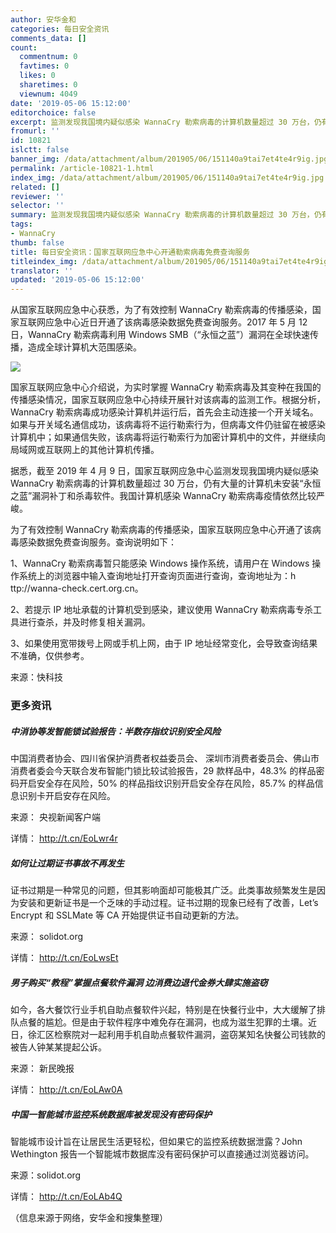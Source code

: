 ```yaml
---
author: 安华金和
categories: 每日安全资讯
comments_data: []
count:
  commentnum: 0
  favtimes: 0
  likes: 0
  sharetimes: 0
  viewnum: 4049
date: '2019-05-06 15:12:00'
editorchoice: false
excerpt: 监测发现我国境内疑似感染 WannaCry 勒索病毒的计算机数量超过 30 万台，仍有大量的计算机未安装“永恒之蓝”漏洞补丁和杀毒软件。
fromurl: ''
id: 10821
islctt: false
banner_img: /data/attachment/album/201905/06/151140a9tai7et4te4r9ig.jpg
permalink: /article-10821-1.html
index_img: /data/attachment/album/201905/06/151140a9tai7et4te4r9ig.jpg
related: []
reviewer: ''
selector: ''
summary: 监测发现我国境内疑似感染 WannaCry 勒索病毒的计算机数量超过 30 万台，仍有大量的计算机未安装“永恒之蓝”漏洞补丁和杀毒软件。
tags:
- WannaCry
thumb: false
title: 每日安全资讯：国家互联网应急中心开通勒索病毒免费查询服务
titleindex_img: /data/attachment/album/201905/06/151140a9tai7et4te4r9ig.jpg
translator: ''
updated: '2019-05-06 15:12:00'
---
```


从国家互联网应急中心获悉，为了有效控制 WannaCry 勒索病毒的传播感染，国家互联网应急中心近日开通了该病毒感染数据免费查询服务。2017 年 5 月 12 日，WannaCry 勒索病毒利用 Windows SMB（“永恒之蓝”）漏洞在全球快速传播，造成全球计算机大范围感染。


![](/data/attachment/album/201905/06/151140a9tai7et4te4r9ig.jpg)


国家互联网应急中心介绍说，为实时掌握 WannaCry 勒索病毒及其变种在我国的传播感染情况，国家互联网应急中心持续开展针对该病毒的监测工作。根据分析，WannaCry 勒索病毒成功感染计算机并运行后，首先会主动连接一个开关域名。如果与开关域名通信成功，该病毒将不运行勒索行为，但病毒文件仍驻留在被感染计算机中；如果通信失败，该病毒将运行勒索行为加密计算机中的文件，并继续向局域网或互联网上的其他计算机传播。


据悉，截至 2019 年 4 月 9 日，国家互联网应急中心监测发现我国境内疑似感染 WannaCry 勒索病毒的计算机数量超过 30 万台，仍有大量的计算机未安装“永恒之蓝”漏洞补丁和杀毒软件。我国计算机感染 WannaCry 勒索病毒疫情依然比较严峻。


为了有效控制 WannaCry 勒索病毒的传播感染，国家互联网应急中心开通了该病毒感染数据免费查询服务。查询说明如下：


1、WannaCry 勒索病毒暂只能感染 Windows 操作系统，请用户在 Windows 操作系统上的浏览器中输入查询地址打开查询页面进行查询，查询地址为：h ttp://wanna-check.cert.org.cn。


2、若提示 IP 地址承载的计算机受到感染，建议使用 WannaCry 勒索病毒专杀工具进行查杀，并及时修复相关漏洞。


3、如果使用宽带拨号上网或手机上网，由于 IP 地址经常变化，会导致查询结果不准确，仅供参考。


来源：快科技


### 更多资讯


##### 中消协等发智能锁试验报告：半数存指纹识别安全风险


中国消费者协会、四川省保护消费者权益委员会、 深圳市消费者委员会、佛山市消费者委会今天联合发布智能门锁比较试验报告，29 款样品中，48.3% 的样品密码开启安全存在风险，50% 的样品指纹识别开启安全存在风险，85.7% 的样品信息识别卡开启安存在风险。


来源： 央视新闻客户端


详情： <http://t.cn/EoLwr4r> 


##### 如何让过期证书事故不再发生


证书过期是一种常见的问题，但其影响面却可能极其广泛。此类事故频繁发生是因为安装和更新证书是一个乏味的手动过程。证书过期的现象已经有了改善，Let’s Encrypt 和 SSLMate 等 CA 开始提供证书自动更新的方法。


来源： solidot.org


详情： <http://t.cn/EoLwsEt> 


##### 男子购买“教程”掌握点餐软件漏洞 边消费边退代金券大肆实施盗窃


如今，各大餐饮行业手机自助点餐软件兴起，特别是在快餐行业中，大大缓解了排队点餐的尴尬。但是由于软件程序中难免存在漏洞，也成为滋生犯罪的土壤。近日，徐汇区检察院对一起利用手机自助点餐软件漏洞，盗窃某知名快餐公司钱款的被告人钟某某提起公诉。


来源： 新民晚报


详情： <http://t.cn/EoLAw0A> 


##### 中国一智能城市监控系统数据库被发现没有密码保护


智能城市设计旨在让居民生活更轻松，但如果它的监控系统数据泄露？John Wethington 报告一个智能城市数据库没有密码保护可以直接通过浏览器访问。


来源：solidot.org


详情： <http://t.cn/EoLAb4Q> 


（信息来源于网络，安华金和搜集整理）